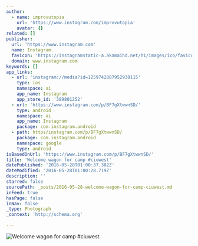 ```yaml
---
author:
  - name: improvutopia
    url: 'https://www.instagram.com/improvutopia'
    avatar: {}
related: []
publisher:
  url: 'https://www.instagram.com'
  name: Instagram
  favicon: 'https://instagramstatic-a.akamaihd.net/h1/images/ico/favicon.ico/dfa85bb1fd63.ico'
  domain: www.instagram.com
keywords: []
app_links:
  - url: 'instagram://media?id=1259742887952938115'
    type: ios
    namespace: ai
    app_name: Instagram
    app_store_id: '389801252'
  - url: 'https://www.instagram.com/p/BF7gXtwwnSD/'
    type: android
    namespace: ai
    app_name: Instagram
    package: com.instagram.android
  - path: https/instagram.com/p/BF7gXtwwnSD/
    package: com.instagram.android
    namespace: google
    type: android
isBasedOnUrl: 'https://www.instagram.com/p/BF7gXtwwnSD/'
title: 'Welcome wagon for camp #ciuwest'
datePublished: '2016-05-28T01:00:37.382Z'
dateModified: '2016-05-28T01:00:28.719Z'
description: ''
starred: false
sourcePath: _posts/2016-05-28-welcome-wagon-for-camp-ciuwest.md
inFeed: true
hasPage: false
inNav: false
_type: Photograph
_context: 'http://schema.org'

---
```

![Welcome wagon for camp #ciuwest](https://scontent.cdninstagram.com/t51.2885-15/s640x640/sh0.08/e35/13267456_235926040119603_37746637_n.jpg?ig_cache_key=MTI1OTc0Mjg4Nzk1MjkzODExNQ%3D%3D.2)